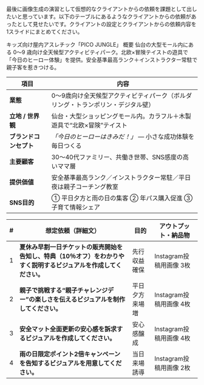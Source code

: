 最後に画像生成の演習として仮想的なクライアントからの依頼を課題として出したいと思っています。以下のテーブルにあるようなクライアントからの依頼があったとして見せたいです。クライアントの設定とクライアントからの依頼内容を1スライドにまとめてください。

キッズ向け屋内アスレチック「PICO JUNGLE」
概要
仙台の大型モール内にある 0〜9 歳向け全天候型アクティビティパーク。北欧×冒険テイストの遊具で「今日のヒーロー体験」を提供。安全基準最高ランク＋インストラクター常駐で親子客を惹きつける。

| 項目            | 内容                                        |
| ------------- | ----------------------------------------- |
| **業態**        | 0〜9歳向け全天候型アクティビティパーク（ボルダリング・トランポリン・デジタル壁） |
| **立地 / 世界観**  | 仙台・大型ショッピングモール内。カラフル＋木製遊具で“北欧×冒険”テイスト     |
| **ブランドコンセプト** | *「今日のヒーローはきみだ！」* — 小さな成功体験を毎日つくる          |
| **主要顧客**      | 30〜40代ファミリー、共働き世帯、SNS感度の高いママ層             |
| **提供価値**      | 安全基準最高ランク／インストラクター常駐／平日夜は親子コーチング教室        |
| **SNS目的**     | ① 平日夕方と雨の日の集客 ② 年パス購入促進 ③ 子育て情報シェア        |


| # | 想定依頼（詳細文）                                            | 目的        | アウトプット・納品物        |
| - | ---------------------------------------------------- | --------- | ----------------- |
| 1 | **夏休み早割一日チケットの販売開始を告知し、特典（10％オフ）をわかりやすく説明するビジュアルを作成してください。**    | 先行収益確保    | Instagram投稿用画像 3枚 |
| 2 | **親子で挑戦する“親子チャレンジデー”の楽しさを伝えるビジュアルを制作してください。**        | 平日夕方来場増   | Instagram投稿用画像 4枚 |
| 3 | **安全マット全面更新の安心感を訴求するビジュアルを作成してください。**                | 安心感醸成     | Instagram投稿用画像 4枚 |
| 4 | **雨の日限定ポイント2倍キャンペーンを告知するビジュアルを用意してください。**            | 当日来場誘導    | Instagram投稿用画像 2枚 |

